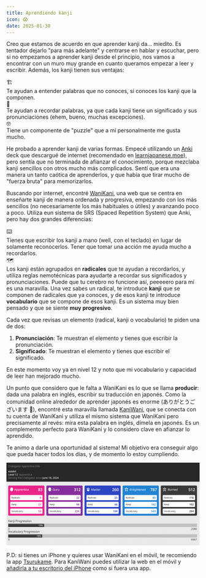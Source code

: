 ```yaml
---
title: Aprendiendo kanji
icon: 😱
date: 2025-01-30
---
```


Creo que estamos de acuerdo en que aprender kanji da... miedito. Es tentador
dejarlo "para más adelante" y centrarse en hablar y escuchar, pero si no
empezamos a aprender kanji desde el principio, nos vamos a encontrar con un
muro muy grande en cuanto queramos empezar a leer y escribir. Además, los kanji
tienen sus ventajas:


<div class="list">
    <div class="list-item">
        <div class="list-item-icon">
            🏗️
        </div>
        <div class="list-item-content">
        Te ayudan a entender palabras que no conoces, si conoces los kanji que la
         componen.
        </div>
    </div>
    <div class="list-item">
        <div class="list-item-icon">
            💭
        </div>
        <div class="list-item-content">
        Te ayudan a recordar palabras, ya que cada kanji tiene un significado y sus
         pronunciaciones (ehem, bueno, muchas excepciones).
        </div>
    </div>
    <div class="list-item">
        <div class="list-item-icon">
            🤓
        </div>
        <div class="list-item-content">
            Tiene un componente de "puzzle" que a mí personalmente me gusta mucho.
        </div>
    </div>
</div>




He probado a aprender kanji de varias formas. Empecé utilizando un [Anki](https://apps.ankiweb.net) deck que descargué
de internet (recomendado en [learnjapanese.moe](https://learnjapanese.moe/)), pero
sentía que no terminada de afianzar el conocimiento, porque mezclaba kanji sencillos
con otros mucho más complicados. Sentí que era una manera un tanto caótica de
aprenderlos, y que había que tirar mucho de "fuerza bruta" para memorizarlos.

Buscando por internet, encontré [WaniKani](https://www.wanikani.com/), una web
que se centra en enseñarte kanji de manera ordenada y progresiva, empezando con los
más sencillos (no necesariamente los más habituales o útiles) y avanzando poco a poco.
Utiliza eun sistema de SRS (Spaced Repetition System) que Anki, pero hay dos grandes
diferencias:

<div class="list">
    <div class="list-item">
        <div class="list-item-icon">
            ⌨️
        </div>
        <div class="list-item-content">
        Tienes que escribir los kanji a mano (well, con el teclado) en lugar de solamente
        reconocerlos. Tener que tomar una acción me ayuda mucho a recordarlos.
        </div>
    </div>
    <div class="list-item">
        <div class="list-item-icon">
            🗺️
        </div>
        <div class="list-item-content">
        Los kanji están agrupados en <strong>radicales</strong> que te ayudan a recordarlos, y utiliza
        reglas nemotécnicas para ayudarte a recordar sus significados y pronunciaciones.
        Puede que tu cerebro no funcione así, peeeeero para mí es una maravilla. Una vez sabes un radical,
        te introduce <strong>kanji</strong> que se componen de radicales que ya conoces, y de esos kanji
        te introduce <strong>vocabulario</strong> que se compone de esos kanji. Es un sistema muy bien pensado
        y que se siente <strong>muy progresivo</strong>.
        </div>
    </div>
</div>

Cada vez que revisas un elemento (radical, kanji o vocabulario) te piden una de dos:

1. **Pronunciación**: Te muestran el elemento y tienes que escribir la pronunciación.
2. **Significado**: Te muestran el elemento y tienes que escribir el significado.

En este momento voy ya en nivel 12 y noto que mi vocabulario y capacidad de leer han
mejorado mucho.

Un punto que considero que le falta a WaniKani es lo que se llama **producir**: dada una palabra
en inglés, escribir su traducción en japonés. Como la comunidad online alrededor de aprender
japonés es enorme (ありがとうございます 🙇), encontré esta maravilla llamada [KaniWani](https://kaniwani.com/),
que se conecta con tu cuenta de WaniKani y utiliza el mismo sistema que WaniKani pero precisamente al revés:
mira esta palabra en inglés, dímela en japonés. Es un complemento perfecto para WaniKani y lo considero
clave en afianzar lo aprendido.

Te animo a darle una oportunidad al sistema! Mi objetivo era conseguir algo que pueda hacer todos los días,
y de momento lo estoy cumpliendo.

![wanikani profile](/img/wanikani.png)

P.D: si tienes un iPhone y quieres usar WaniKani en el móvil, te recomiendo la app [Tsurukame](https://apps.apple.com/us/app/tsurukame-for-wanikani/id1367114761).
Para KaniWani puedes utilizar la web en el móvil y
[añadirla a tu escritorio del iPhone](https://support.apple.com/es-es/guide/iphone/iph42ab2f3a7/ios#:~:text=A%C3%B1adir%20el%20icono%20de%20un%20sitio%20web%20a%20la%20pantalla%20de%20inicio,-Puedes%20a%C3%B1adir%20el&text=para%20acceder%20r%C3%A1pidamente.-,Abre%20la%20app%20Safari%20en%20el%20iPhone.,a%20la%20pantalla%20de%20inicio.&text=en%20la%20barra%20de%20men%C3%BAs,A%C3%B1adir%20a%20pantalla%20de%20inicio%E2%80%9D.)
como si fuera una app.
